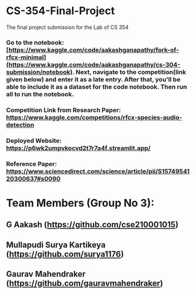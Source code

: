 # CS-354-Final-Project
The final project submission for the Lab of CS 354

### Go to the notebook: [https://www.kaggle.com/code/aakashganapathy/fork-of-rfcx-minimal](https://www.kaggle.com/code/aakashganapathy/cs-304-submission/notebook). Next, navigate to the competition(link given below) and enter it as a late entry. After that, you'll be able to include it as a dataset for the code notebook. Then run all to run the notebook.
### Competition Link from Research Paper: https://www.kaggle.com/competitions/rfcx-species-audio-detection
### Deployed Website: https://p6wk2umpvkocvd2t7r7a4f.streamlit.app/
### Reference Paper: https://www.sciencedirect.com/science/article/pii/S1574954120300637#s0090

# Team Members (Group No 3):

## G Aakash (https://github.com/cse210001015)
## Mullapudi Surya Kartikeya (https://github.com/surya1176)
## Gaurav Mahendraker (https://github.com/gauravmahendraker)
